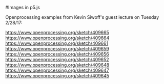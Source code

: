 #Images in p5.js

Openprocessing examples from Kevin Siwoff's guest lecture on Tuesday 2/28/17:

https://www.openprocessing.org/sketch/409665
https://www.openprocessing.org/sketch/409664
https://www.openprocessing.org/sketch/409661
https://www.openprocessing.org/sketch/409659
https://www.openprocessing.org/sketch/409656
https://www.openprocessing.org/sketch/409652
https://www.openprocessing.org/sketch/409648
https://www.openprocessing.org/sketch/409647
https://www.openprocessing.org/sketch/409645

